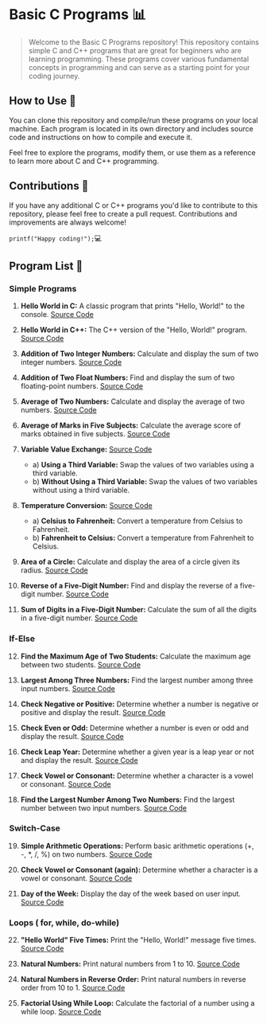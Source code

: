 # Basic C Programs :bar_chart:

> Welcome to the Basic C Programs repository! This repository contains simple C and C++ programs that are great for beginners who are learning programming. These programs cover various fundamental concepts in programming and can serve as a starting point for your coding journey.

## How to Use :notebook_with_decorative_cover:

You can clone this repository and compile/run these programs on your local machine. Each program is located in its own directory and includes source code and instructions on how to compile and execute it.

Feel free to explore the programs, modify them, or use them as a reference to learn more about C and C++ programming.

## Contributions :love_letter: 

If you have any additional C or C++ programs you'd like to contribute to this repository, please feel free to create a pull request. Contributions and improvements are always welcome!

```printf("Happy coding!");```:computer:

## Program List :bookmark_tabs:

### Simple Programs 

1. **Hello World in C:** A classic program that prints "Hello, World!" to the console. [Source Code](easy_programs/helloWorld.c)

2. **Hello World in C++:** The C++ version of the "Hello, World!" program. [Source Code](easy_programs/helloWorld.cpp)

3. **Addition of Two Integer Numbers:** Calculate and display the sum of two integer numbers. [Source Code](easy_programs/intSum.cpp)

4. **Addition of Two Float Numbers:** Find and display the sum of two floating-point numbers. [Source Code](easy_programs/floatSum.cpp)

5. **Average of Two Numbers:** Calculate and display the average of two numbers. [Source Code](easy_programs/avgNum.cpp)

6. **Average of Marks in Five Subjects:** Calculate the average score of marks obtained in five subjects. [Source Code](easy_programs/avgfive.cpp)

7. **Variable Value Exchange:** [Source Code](easy_programs/swapNum.cpp)
    - a) **Using a Third Variable:** Swap the values of two variables using a third variable.
    - b) **Without Using a Third Variable:** Swap the values of two variables without using a third variable.

8. **Temperature Conversion:** [Source Code](easy_programs/tempConvert.cpp)
    - a) **Celsius to Fahrenheit:** Convert a temperature from Celsius to Fahrenheit.
    - b) **Fahrenheit to Celsius:** Convert a temperature from Fahrenheit to Celsius.

9. **Area of a Circle:** Calculate and display the area of a circle given its radius. [Source Code](easy_programs/areaCircle.cpp)

10. **Reverse of a Five-Digit Number:** Find and display the reverse of a five-digit number. [Source Code](easy_programs/revNum.cpp)

11. **Sum of Digits in a Five-Digit Number:** Calculate the sum of all the digits in a five-digit number. [Source Code](easy_programs/sumOfDigits.cpp)


### If-Else

12. **Find the Maximum Age of Two Students:** Calculate the maximum age between two students. [Source Code](if_else/maxAge.cpp)

13. **Largest Among Three Numbers:** Find the largest number among three input numbers. [Source Code](if_else/largestNum.cpp)

14. **Check Negative or Positive:** Determine whether a number is negative or positive and display the result. [Source Code](if_else/posNeg.cpp)

15. **Check Even or Odd:** Determine whether a number is even or odd and display the result. [Source Code](if_else/evenOdd.cpp)

16. **Check Leap Year:** Determine whether a given year is a leap year or not and display the result. [Source Code](if_else/leapYear.cpp)

17. **Check Vowel or Consonant:** Determine whether a character is a vowel or consonant. [Source Code](if_else/isVovel.cpp)

18. **Find the Largest Number Among Two Numbers:** Find the largest number between two input numbers. [Source Code](if_else/twoNum.cpp)

### Switch-Case

19. **Simple Arithmetic Operations:** Perform basic arithmetic operations (+, -, *, /, %) on two numbers. [Source Code](switch_case/arithmeticCalc.cpp)

20. **Check Vowel or Consonant (again):** Determine whether a character is a vowel or consonant. [Source Code](switch_case/vovel.cpp)

21. **Day of the Week:** Display the day of the week based on user input. [Source Code](switch_case/weekDay.cpp)

### Loops ( for, while, do-while)

22. **"Hello World" Five Times:** Print the "Hello, World!" message five times. [Source Code](loops/helloWorld.cpp)

23. **Natural Numbers:** Print natural numbers from 1 to 10. [Source Code](loops/naturalNum.cpp)

24. **Natural Numbers in Reverse Order:** Print natural numbers in reverse order from 10 to 1. [Source Code](loops/revNatural.cpp)

25. **Factorial Using While Loop:** Calculate the factorial of a number using a while loop. [Source Code](loops/factorial.cpp)
